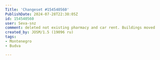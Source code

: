 ```yaml
---
Title: 'Changeset #154540560'
PublishDate: 2024-07-28T22:38:05Z
id: 154540560
user: Seva-snz
comment: deleted not existing pharmacy and car rent. Buildings moved
created_by: JOSM/1.5 (19096 ru)
tags:
- Montenegro
- Budva

---
```

